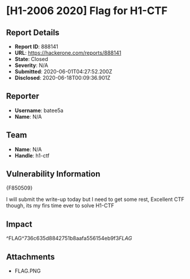 # [H1-2006 2020] Flag for H1-CTF

## Report Details
- **Report ID**: 888141
- **URL**: https://hackerone.com/reports/888141
- **State**: Closed
- **Severity**: N/A
- **Submitted**: 2020-06-01T04:27:52.200Z
- **Disclosed**: 2020-06-18T00:09:36.901Z

## Reporter
- **Username**: batee5a
- **Name**: N/A

## Team
- **Name**: N/A
- **Handle**: h1-ctf

## Vulnerability Information
{F850509}

I will submit the write-up today but I need to get some rest, Excellent CTF though, its my firs time ever to solve H1-CTF

## Impact

^FLAG^736c635d8842751b8aafa556154eb9f3$FLAG$

## Attachments
- FLAG.PNG
